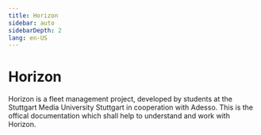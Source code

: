 ```yaml
---
title: Horizon
sidebar: auto
sidebarDepth: 2
lang: en-US
---
```


# Horizon

Horizon is a fleet management project, developed by students at the Stuttgart Media University Stuttgart in cooperation with Adesso.
This is the offical documentation which shall help to understand and work with Horizon. 